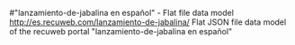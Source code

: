 #"lanzamiento-de-jabalina en español" - Flat file data model
http://es.recuweb.com/lanzamiento-de-jabalina/
Flat JSON file data model of the recuweb portal "lanzamiento-de-jabalina en español"
